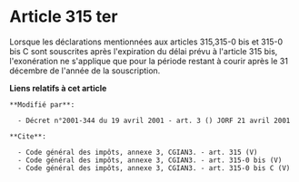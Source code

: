 # Article 315 ter

Lorsque les déclarations mentionnées aux articles 315,315-0 bis et 315-0 bis C sont souscrites après l'expiration du délai
prévu à l'article 315 bis, l'exonération ne s'applique que pour la période restant à courir après le 31 décembre de l'année
de la souscription.

**Liens relatifs à cet article**

	**Modifié par**:

	  - Décret n°2001-344 du 19 avril 2001 - art. 3 () JORF 21 avril 2001

	**Cite**:

	  - Code général des impôts, annexe 3, CGIAN3. - art. 315 (V)
	  - Code général des impôts, annexe 3, CGIAN3. - art. 315-0 bis (V)
	  - Code général des impôts, annexe 3, CGIAN3. - art. 315-0 bis C (V)

